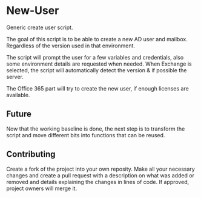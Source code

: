 # New-User
Generic create user script.

The goal of this script is to be able to create a new AD user and mailbox. Regardless of the version used in that environment.

The script will prompt the user for a few variables and credentials, also some environment details are requested when needed.
When Exchange is selected, the script will automatically detect the version & if possible the server.

The Office 365 part will try to create the new user, if enough licenses are available.

## Future 
Now that the working baseline is done, the next step is to transform the script and move different bits into functions that can be reused.

## Contributing
Create a fork of the project into your own reposity. Make all your necessary changes and create a pull request with a description on what was added or removed and details explaining the changes in lines of code. If approved, project owners will merge it.
 